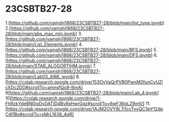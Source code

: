 # 23CSBTB27-28
1.[https://github.com/vamshi1868/23CSBTB27-28/blob/main/list_type.ipynb]
2.[https://github.com/vamshi1868/23CSBTB27-28/blob/main/abs_max_min.ipynb]
3.[https://github.com/vamshi1868/23CSBTB27-28/blob/main/List_Elements.ipynb]
4.[https://github.com/vamshi1868/23CSBTB27-28/blob/main/BFS.ipynb]
5.[https://github.com/vamshi1868/23CSBTB27-28/blob/main/DFS.ipynb]
6.[https://github.com/vamshi1868/23CSBTB27-28/blob/main/STAR_ALOGORTIHM.ipynb]
7.[https://github.com/vamshi1868/23CSBTB27-28/blob/main/Lab03_AIML.ipynb]
8.[https://colab.research.google.com/drive/153OvVaQrPVB0PwnM2funCvUZlcXDc2DD#scrollTo=amnsfQo8-BmA]
9[https://github.com/vamshi1868/23CSBTB27-28/blob/main/Lab_4.ipynb]
10[https://colab.research.google.com/drive/1-FhRzkYdeBN0ioDyDATID4Bv8sHwrGqz#scrollTo=6wF36gLZ9imV]
11.[https://colab.research.google.com/drive/1AJM2OVY8L7i1ccTvvQC3pY12dpCdl1Bo#scrollTo=xMrL1638_4qR]
